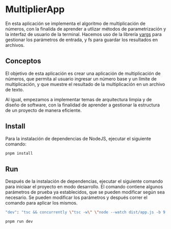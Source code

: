 # MultiplierApp

En esta aplicación se implementa el algoritmo de multiplicación de números, con la finalida de aprender a utlizar métodos de parametrización y la interfaz de usuario de la terminal. Hacemos uso de la librería [yargs](https://www.npmjs.com/package/yargs) para gestionar los parámetros de entrada, y fs para guardar los resultados en archivos.

## Conceptos

El objetivo de esta aplicación es crear una aplicación de multiplicación de números, que permita al usuario ingresar un número base y un límite de multiplicación, y que muestre el resultado de la multiplicación en un archivo de texto.

Al igual, empezamos a implementar temas de arquitectura limpia y de diseño de software, con la finalidad de aprender a gestionar la estructura de un proyecto de manera eficiente.

## Install

Para la instalación de dependencias de NodeJS, ejecutar el siguiente comando:

```bash
pnpm install
```

## Run

Después de la instalación de dependencias, ejecutar el siguiente comando para iniciaar el proyecto en modo desarrollo. El comando contiene algunos parámetros de prueba ya establecidos, que se pueden modificar según sea necesario. Se pueden modificar los parámetros y después correr el comando para aplicar los mismos.

```bash
"dev": "tsc && concurrently \"tsc -w\" \"node --watch dist/app.js -b 9 -l 10 -s true -n table-9 -d tables\""
```

```bash
pnpm run dev
```
